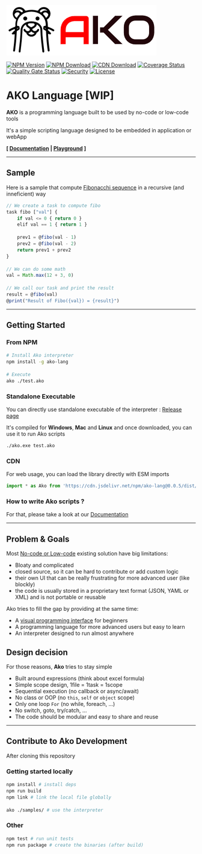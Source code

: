 ![logo](https://raw.githubusercontent.com/ako-lang/ako/master/logo.png)

[![NPM Version](https://img.shields.io/npm/v/ako-lang.svg)](https://npmjs.org/package/ako-lang)
[![NPM Download](https://img.shields.io/npm/dm/ako-lang.svg)](https://npmjs.org/package/ako-lang)
[![CDN Download](https://data.jsdelivr.com/v1/package/npm/ako-lang/badge)](https://www.jsdelivr.com/package/npm/ako-lang)
[![Coverage Status](https://coveralls.io/repos/github/ako-lang/ako/badge.svg?branch=develop)](https://coveralls.io/github/ako-lang/ako?branch=develop)
[![Quality Gate Status](https://sonarcloud.io/api/project_badges/measure?project=ako-lang_ako&metric=alert_status)](https://sonarcloud.io/dashboard?id=ako-lang_ako)
[![Security](https://snyk.io/test/github/ako-lang/ako/badge.svg)](https://snyk.io/test/github/ako-lang/ako/)
[![License](https://img.shields.io/npm/l/ako-lang.svg)](https://npmjs.org/package/ako-lang)

# AKO Language [**WIP**]

**AKO** is a programming language built to be used by no-code or low-code tools

It's a simple scripting language designed to be embedded in application or webApp

**[
[Documentation](https://ako-lang.github.io/ako/index.html#/./docs/grammar_basic) | [Playground](https://codesandbox.io/s/ako-template-2qwb5?file=/src/index.js)
]**

---

## Sample

Here is a sample that compute [Fibonacchi sequence](https://en.wikipedia.org/wiki/Fibonacci_number) in a recursive (and inneficient) way
```js
// We create a task to compute fibo
task fibo ["val"] {
    if val <= 0 { return 0 }
    elif val == 1 { return 1 }

    prev1 = @fibo(val - 1)
    prev2 = @fibo(val - 2)
    return prev1 + prev2
}

// We can do some math
val = Math.max(12 + 3, 0)

// We call our task and print the result
result = @fibo(val)
@print("Result of Fibo({val}) = {result}")
```

---

## Getting Started

### From NPM

```sh
# Install Ako interpreter
npm install -g ako-lang

# Execute
ako ./test.ako
```

### Standalone Executable

You can directly use standalone executable of the interpreter : [Release page](https://github.com/ako-lang/ako/releases)

It's compiled for **Windows**, **Mac** and **Linux** and once downloaded, you can use it to run Ako scripts
```sh
./ako.exe test.ako
```

### CDN

For web usage, you can load the library directly with ESM imports
```js
import * as Ako from 'https://cdn.jsdelivr.net/npm/ako-lang@0.0.5/dist/web/ako-web.js'
```

### How to write Ako scripts ?

For that, please take a look at our [Documentation](https://ako-lang.github.io/ako/index.html#/./docs/grammar_basic)

---

## Problem & Goals

Most [No-code or Low-code](https://en.wikipedia.org/wiki/Low-code_development_platform) existing solution have big limitations:
* Bloaty and complicated
* closed source, so it can be hard to contribute or add custom logic
* their own UI that can be really frustrating for more advanced user (like blockly)
* the code is usually stored in a proprietary text format (JSON, YAML or XML) and is not portable or reusable

Ako tries to fill the gap by providing at the same time:
* A [visual programming interface](https://github.com/ako-lang/ako-editor) for beginners
* A programming language for more advanced users but easy to learn
* An interpreter designed to run almost anywhere

## Design decision

For those reasons, **Ako** tries to stay simple
* Built around expressions (think about excel formula)
* Simple scope design, 1file = 1task = 1scope
* Sequential execution (no callback or async/await)
* No class or OOP (no `this`, `self` or `object` scope)
* Only one loop `For` (no while, foreach, ...)
* No switch, goto, try/catch, ...
* The code should be modular and easy to share and reuse

---

## Contribute to Ako Development

After cloning this repository

### Getting started locally
```bash
npm install # install deps
npm run build
npm link # link the local file globally

ako ./samples/ # use the interpreter
```

### Other
```bash
npm test # run unit tests
npm run package # create the binaries (after build)
```
